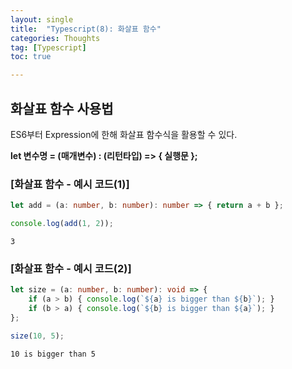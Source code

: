 ```yaml
---
layout: single
title:  "Typescript(8): 화살표 함수"
categories: Thoughts
tag: [Typescript]
toc: true 

---
```


## 화살표 함수 사용법
ES6부터 Expression에 한해 화살표 함수식을 활용할 수 있다.

**let 변수명 = (매개변수) : (리턴타입) => { 실행문 };**



### [화살표 함수 - 예시 코드(1)]

```typescript
let add = (a: number, b: number): number => { return a + b };

console.log(add(1, 2));
```

```
3
```



### [화살표 함수 - 예시 코드(2)]

```typescript
let size = (a: number, b: number): void => {
    if (a > b) { console.log(`${a} is bigger than ${b}`); }
    if (b > a) { console.log(`${b} is bigger than ${a}`); }
};

size(10, 5);
```

```
10 is bigger than 5
```
